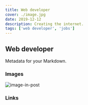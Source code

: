 ```yaml
---
title: Web developer
cover: ./image.jpg
date: 2019-12-12
description: Creating the internet.
tags: ['web developer', 'jobs']
---
```


## Web developer

Metadata for your Markdown.

### Images

![image-in-post](./image-in-post.jpg)

### Links
